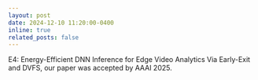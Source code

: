 ```yaml
---
layout: post
date: 2024-12-10 11:20:00-0400
inline: true
related_posts: false
---
```


E4: Energy-Efficient DNN Inference for Edge Video Analytics Via Early-Exit and DVFS, our paper was accepted by AAAI 2025.